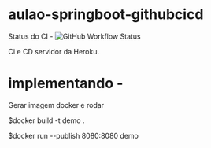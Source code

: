# aulao-springboot-githubcicd

Status do CI -  ![GitHub Workflow Status](https://img.shields.io/github/workflow/status/inaciomecena/aulao-springboot-junit/maven)


Ci e CD servidor da Heroku.

# implementando - 

Gerar imagem docker e rodar 

$docker build -t demo . 

$docker run --publish 8080:8080 demo 
